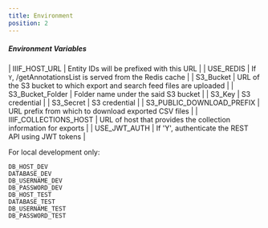 ```yaml
---
title: Environment
position: 2
---
```


##### Environment Variables

| IIIF_HOST_URL | Entity IDs will be prefixed with this URL |
| USE_REDIS | If `Y`, /getAnnotationsList is served from the Redis cache |
| S3_Bucket | URL of the S3 bucket to which export and search feed files are uploaded |
| S3_Bucket_Folder | Folder name under the said S3 bucket |
| S3_Key | S3 credential |
| S3_Secret | S3 credential |
| S3_PUBLIC_DOWNLOAD_PREFIX | URL prefix from which to download exported CSV files |
| IIIF_COLLECTIONS_HOST | URL of host that provides the collection information for exports |
| USE_JWT_AUTH | If 'Y', authenticate the REST API using JWT tokens |

For local development only:
```
DB_HOST_DEV
DATABASE_DEV
DB_USERNAME_DEV
DB_PASSWORD_DEV
DB_HOST_TEST
DATABASE_TEST
DB_USERNAME_TEST
DB_PASSWORD_TEST
```
